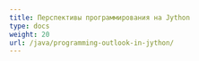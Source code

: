 ```yaml
---
title: Перспективы программирования на Jython
type: docs
weight: 20
url: /java/programming-outlook-in-jython/
---
```


